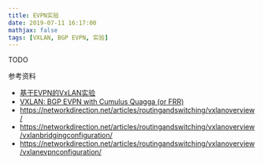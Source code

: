 ```yaml
---
title: EVPN实验
date: 2019-07-11 16:17:00
mathjax: false
tags: [VXLAN, BGP EVPN, 实验]
---
```



TODO

参考资料
* [基于EVPN的VxLAN实验](https://www.jianshu.com/p/5d2518e1dabd)
* [VXLAN: BGP EVPN with Cumulus Quagga (or FRR)](https://vincent.bernat.ch/en/blog/2017-vxlan-bgp-evpn#getting-vxlan-information-from-the-kernel)
* https://networkdirection.net/articles/routingandswitching/vxlanoverview/
* https://networkdirection.net/articles/routingandswitching/vxlanoverview/vxlanbridgingconfiguration/
* https://networkdirection.net/articles/routingandswitching/vxlanoverview/vxlanevpnconfiguration/
